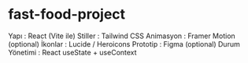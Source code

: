 # fast-food-project

Yapı : React (Vite ile)
Stiller : Tailwind CSS
Animasyon	: Framer Motion (optional)
İkonlar	: Lucide / Heroicons
Prototip : Figma (optional)
Durum Yönetimi : React useState + useContext
